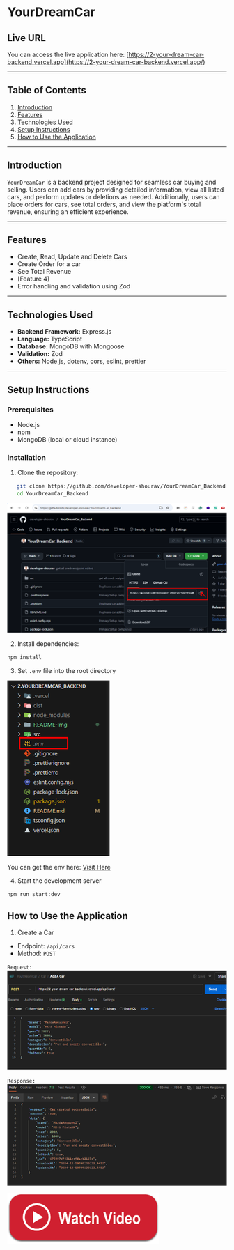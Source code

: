 # YourDreamCar

## Live URL

You can access the live application here: [https://2-your-dream-car-backend.vercel.app](https://2-your-dream-car-backend.vercel.app/)

---

## Table of Contents

1. [Introduction](#introduction)
2. [Features](#features)
3. [Technologies Used](#technologies-used)
4. [Setup Instructions](#setup-instructions)
5. [How to Use the Application](#how-to-use-the-application)

---

## Introduction

`YourDreamCar` is a backend project designed for seamless car buying and selling. Users can add cars by providing detailed information, view all listed cars, and perform updates or deletions as needed. Additionally, users can place orders for cars, see total orders, and view the platform's total revenue, ensuring an efficient experience.

---

## Features

- Create, Read, Update and Delete Cars
- Create Order for a car
- See Total Revenue
- [Feature 4]
- Error handling and validation using Zod

---

## Technologies Used

- **Backend Framework:** Express.js
- **Language:** TypeScript
- **Database:** MongoDB with Mongoose
- **Validation:** Zod
- **Others:** Node.js, dotenv, cors, eslint, prettier

---

## Setup Instructions

### Prerequisites

- Node.js
- npm
- MongoDB (local or cloud instance)

### Installation

1. Clone the repository:

```bash
   git clone https://github.com/developer-shourav/YourDreamCar_Backend.git
   cd YourDreamCar_Backend
```

![Repo Cline Image](./README-Img/clone-repo.png)

2. Install dependencies:

```bash
npm install
```

3. Set `.env` file into the root directory

![env directory](./README-Img/env-img.png) <br/>

You can get the env here: [Visit Here](https://docs.google.com/document/d/16SSu0_09Y8Ur1_6_xXQRDHXuJwx0j9UuFakO-wq8Gok/edit?usp=sharing)

4. Start the development server

```cmd
npm run start:dev
```

## How to Use the Application

1. Create a Car
- Endpoint: `/api/cars`
- Method: `POST`

`Request:` ![Create A car Request](./README-Img/use/createCarReq.png) 

`Response:` ![Create A car Response](./README-Img/use/createCarRes.png) 

<a href='https://drive.google.com/file/d/1AcWz9tT3ehQerfPaZM-5T6Xm27qKBqDK/view?usp=sharing' target=_blank> <img width='350px' src="./README-Img//watch-video-button-01.png" /></a>
